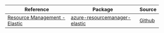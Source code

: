| Reference | Package | Source |
|---|---|---|
|[Resource Management - Elastic](resourcemanager-elastic-readme.md)|[azure-resourcemanager-elastic](https://repo1.maven.org/maven2/com/azure/resourcemanager/azure-resourcemanager-elastic)|[Github](https://github.com/Azure/azure-sdk-for-java)|
